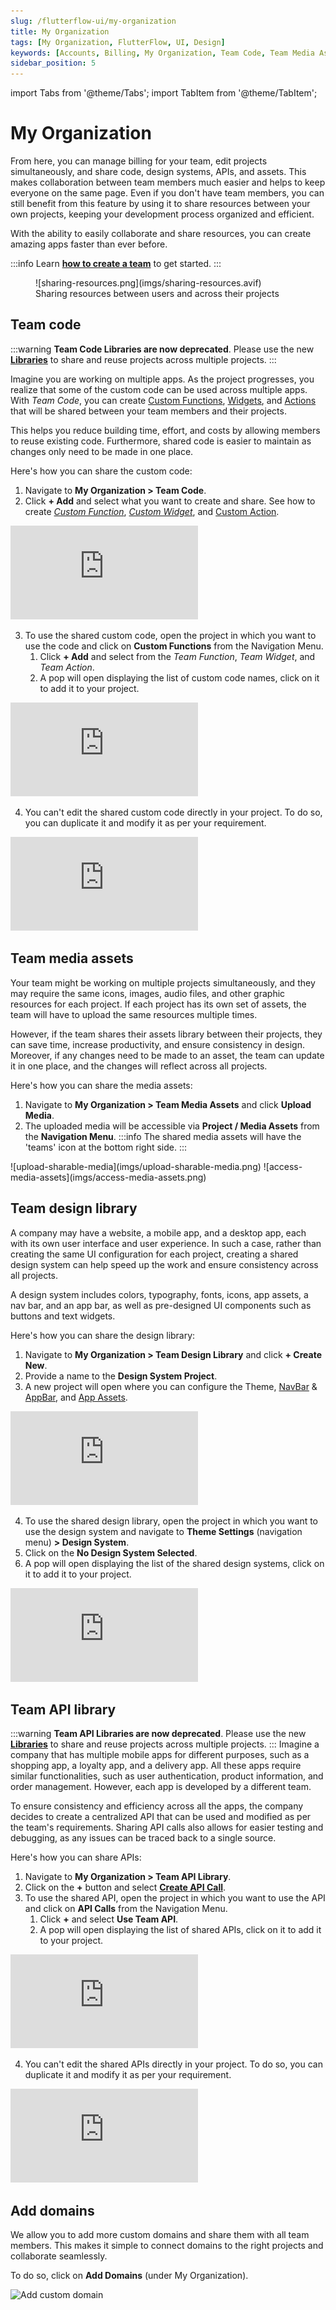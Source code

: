 ```yaml
---
slug: /flutterflow-ui/my-organization
title: My Organization
tags: [My Organization, FlutterFlow, UI, Design]
keywords: [Accounts, Billing, My Organization, Team Code, Team Media Assets, Team Design Library, Team API Library, Adding Domains ]
sidebar_position: 5
---
```

import Tabs from '@theme/Tabs';
import TabItem from '@theme/TabItem';

# My Organization
From here, you can manage billing for your team, edit projects simultaneously, and share code, design systems, APIs, and assets. This makes collaboration between team members much easier and helps to keep everyone on the same page. Even if you don't have team members, you can still benefit from this feature by using it to share resources between your own projects, keeping your development process organized and efficient.

With the ability to easily collaborate and share resources, you can create amazing apps faster than ever before.

:::info
Learn [**how to create a team**](../../accounts-billing/subscriptions/flutterflow-for-teams.md) to get started.
:::



<figure>
    ![sharing-resources.png](imgs/sharing-resources.avif)
  <figcaption class="centered-caption">Sharing resources between users and across their projects</figcaption>
</figure>

## Team code

:::warning
**Team Code Libraries are now deprecated**. Please use the new [**Libraries**](../../resources/projects/libraries.md) to share and reuse projects across multiple projects.
:::

Imagine you are working on multiple apps. As the project progresses, you realize that some of the custom code can be used across multiple apps. With *Team Code*, you can create [Custom Functions](../../ff-concepts/adding-customization/custom-functions.md), [Widgets](../../resources/ui/widgets/composing-widgets/rows-column-stack.md), and [Actions](../../resources/control-flow/functions/action-flow-editor.md) that will be shared between your team members and their projects.

This helps you reduce building time, effort, and costs by allowing members to reuse existing code. Furthermore, shared code is easier to maintain as changes only need to be made in one place.

Here's how you can share the custom code:

1. Navigate to **My Organization > Team Code**.
2. Click **+ Add** and select what you want to create and share. See how to create [*Custom Function*](../../ff-concepts/adding-customization/custom-functions.md), [*Custom Widget*](../../ff-concepts/adding-customization/custom-widgets.md), and [Custom Action](../../ff-concepts/adding-customization/custom-actions.md).

<div style={{
    position: 'relative',
    paddingBottom: 'calc(45.67989417989418% + 41px)', // Keeps the aspect ratio and additional padding
    height: 0,
    width: '100%'}}>
    <iframe 
        src="https://demo.arcade.software/ZBQK4f3KhcR0wA5vvJ7f?embed&show_copy_link=true"
        title=""
        style={{
            position: 'absolute',
            top: 0,
            left: 0,
            width: '100%',
            height: '100%',
            colorScheme: 'light'
        }}
        frameborder="0"
        loading="lazy"
        webkitAllowFullScreen
        mozAllowFullScreen
        allowFullScreen
        allow="clipboard-write">
    </iframe>
</div>
<p></p>

3. To use the shared custom code, open the project in which you want to use the code and click on **Custom Functions** from the Navigation Menu.
    1. Click **+ Add** and select from the *Team Function*, *Team Widget*, and *Team Action*.
    2. A pop will open displaying the list of custom code names, click on it to add it to your project.

<div style={{
    position: 'relative',
    paddingBottom: 'calc(56.67989417989418% + 41px)', // Keeps the aspect ratio and additional padding
    height: 0,
    width: '100%'}}>
    <iframe 
        src="https://demo.arcade.software/TzSyFkSwGM5A4PZDCwO6?embed&show_copy_link=true"
        title=""
        style={{
            position: 'absolute',
            top: 0,
            left: 0,
            width: '100%',
            height: '100%',
            colorScheme: 'light'
        }}
        frameborder="0"
        loading="lazy"
        webkitAllowFullScreen
        mozAllowFullScreen
        allowFullScreen
        allow="clipboard-write">
    </iframe>
</div>
<p></p>

4. You can't edit the shared custom code directly in your project. To do so, you can duplicate it and modify it as per your requirement.

<div style={{
    position: 'relative',
    paddingBottom: 'calc(56.67989417989418% + 41px)', // Keeps the aspect ratio and additional padding
    height: 0,
    width: '100%'}}>
    <iframe 
        src="https://demo.arcade.software/Yk1uQVokPuizdWUU4UTd?embed&show_copy_link=true"
        title=""
        style={{
            position: 'absolute',
            top: 0,
            left: 0,
            width: '100%',
            height: '100%',
            colorScheme: 'light'
        }}
        frameborder="0"
        loading="lazy"
        webkitAllowFullScreen
        mozAllowFullScreen
        allowFullScreen
        allow="clipboard-write">
    </iframe>
</div>
<p></p>

## Team media assets

Your team might be working on multiple projects simultaneously, and they may require the same icons, images, audio files, and other graphic resources for each project. If each project has its own set of assets, the team will have to upload the same resources multiple times.

However, if the team shares their assets library between their projects, they can save time, increase productivity, and ensure consistency in design. Moreover, if any changes need to be made to an asset, the team can update it in one place, and the changes will reflect across all projects.

Here's how you can share the media assets:

1. Navigate to **My Organization > Team Media Assets** and click **Upload Media**.
2. The uploaded media will be accessible via **Project / Media Assets** from the **Navigation Menu**.
:::info
The shared media assets will have the 'teams' icon at the bottom right side.
:::

<Tabs>
<TabItem value="1" label="Upload sharable media assets" default>
![upload-sharable-media](imgs/upload-sharable-media.png)
</TabItem>
<TabItem value="2" label="Access media assets">
![access-media-assets](imgs/access-media-assets.png)
</TabItem>
</Tabs>

## Team design library

A company may have a website, a mobile app, and a desktop app, each with its own user interface and user experience. In such a case, rather than creating the same UI configuration for each project, creating a shared design system can help speed up the work and ensure consistency across all projects.

A design system includes colors, typography, fonts, icons, app assets, a nav bar, and an app bar, as well as pre-designed UI components such as buttons and text widgets.

Here's how you can share the design library:

1. Navigate to **My Organization > Team Design Library** and click **+ Create New**.
2. Provide a name to the **Design System Project**.
3. A new project will open where you can configure the Theme, [NavBar](../../resources/ui/pages/page-elements.md#nav-bar) & [AppBar](../../resources/ui/pages/page-elements.md#appbar), and [App Assets](../../resources/projects/settings/general-settings.md#app-assets).

<div style={{
    position: 'relative',
    paddingBottom: 'calc(56.67989417989418% + 41px)', // Keeps the aspect ratio and additional padding
    height: 0,
    width: '100%'}}>
    <iframe 
        src="https://demo.arcade.software/wKuA4fKRkxiNXCkESJJt?embed&show_copy_link=true"
        title=""
        style={{
            position: 'absolute',
            top: 0,
            left: 0,
            width: '100%',
            height: '100%',
            colorScheme: 'light'
        }}
        frameborder="0"
        loading="lazy"
        webkitAllowFullScreen
        mozAllowFullScreen
        allowFullScreen
        allow="clipboard-write">
    </iframe>
</div>
<p></p>

4. To use the shared design library, open the project in which you want to use the design system and navigate to **Theme Settings** (navigation menu) **> Design System**.
5. Click on the **No Design System Selected**.
6. A pop will open displaying the list of the shared design systems, click on it to add it to your project.

<div style={{
    position: 'relative',
    paddingBottom: 'calc(56.67989417989418% + 41px)', // Keeps the aspect ratio and additional padding
    height: 0,
    width: '100%'}}>
    <iframe 
        src="https://demo.arcade.software/JvWQRp2yZHIAJqHu4Lfm?embed&show_copy_link=true"
        title=""
        style={{
            position: 'absolute',
            top: 0,
            left: 0,
            width: '100%',
            height: '100%',
            colorScheme: 'light'
        }}
        frameborder="0"
        loading="lazy"
        webkitAllowFullScreen
        mozAllowFullScreen
        allowFullScreen
        allow="clipboard-write">
    </iframe>
</div>
<p></p>

## Team API library
:::warning
**Team API Libraries are now deprecated**. Please use the new [**Libraries**](../../resources/projects/libraries.md) to share and reuse projects across multiple projects.
:::
Imagine a company that has multiple mobile apps for different purposes, such as a shopping app, a loyalty app, and a delivery app. All these apps require similar functionalities, such as user authentication, product information, and order management. However, each app is developed by a different team.

To ensure consistency and efficiency across all the apps, the company decides to create a centralized API that can be used and modified as per the team's requirements. Sharing API calls also allows for easier testing and debugging, as any issues can be traced back to a single source.

Here's how you can share APIs:

1. Navigate to **My Organization > Team API Library**.
2. Click on the **+** button and select [**Create API Call**](../../resources/control-flow/backend-logic/api/create-test-api-calls.md).
3. To use the shared API, open the project in which you want to use the API and click on **API Calls** from the Navigation Menu.
    1. Click **+** and select **Use Team API**.
    2. A pop will open displaying the list of shared APIs, click on it to add it to your project.

<div style={{
    position: 'relative',
    paddingBottom: 'calc(56.67989417989418% + 41px)', // Keeps the aspect ratio and additional padding
    height: 0,
    width: '100%'}}>
    <iframe 
        src="https://demo.arcade.software/2ALaTBUoWnyeZHAqi5wR?embed&show_copy_link=true"
        title=""
        style={{
            position: 'absolute',
            top: 0,
            left: 0,
            width: '100%',
            height: '100%',
            colorScheme: 'light'
        }}
        frameborder="0"
        loading="lazy"
        webkitAllowFullScreen
        mozAllowFullScreen
        allowFullScreen
        allow="clipboard-write">
    </iframe>
</div>
<p></p>

4. You can't edit the shared APIs directly in your project. To do so, you can duplicate it and modify it as per your requirement.

<div style={{
    position: 'relative',
    paddingBottom: 'calc(56.67989417989418% + 41px)', // Keeps the aspect ratio and additional padding
    height: 0,
    width: '100%'}}>
    <iframe 
        src="https://demo.arcade.software/mT2NXzQoIYcsRP0XBVdG?embed&show_copy_link=true"
        title=""
        style={{
            position: 'absolute',
            top: 0,
            left: 0,
            width: '100%',
            height: '100%',
            colorScheme: 'light'
        }}
        frameborder="0"
        loading="lazy"
        webkitAllowFullScreen
        mozAllowFullScreen
        allowFullScreen
        allow="clipboard-write">
    </iframe>
</div>
<p></p>

## Add domains

We allow you to add more custom domains and share them with all team members. This makes it simple to connect domains to the right projects and collaborate seamlessly.

To do so, click on **Add Domains** (under My Organization).

![Add custom domain](imgs/add-custom-domain.avif)